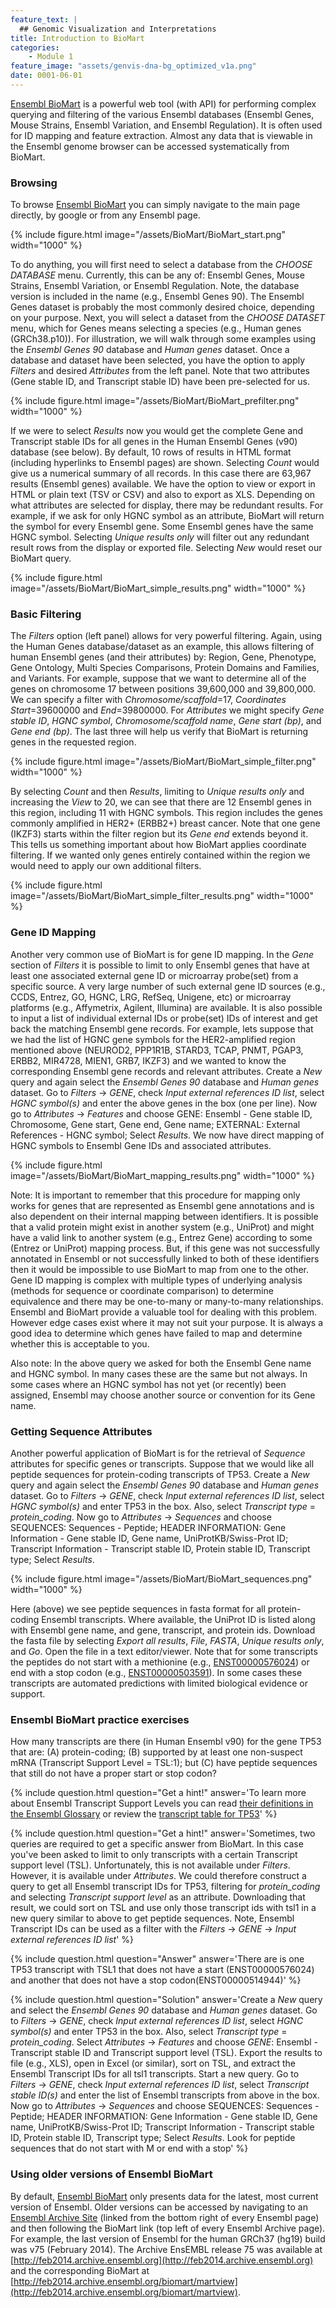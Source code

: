 ```yaml
---
feature_text: |
  ## Genomic Visualization and Interpretations
title: Introduction to BioMart
categories:
    - Module 1
feature_image: "assets/genvis-dna-bg_optimized_v1a.png"
date: 0001-06-01
---
```


[Ensembl BioMart](http://www.ensembl.org/biomart/martview) is a powerful web tool (with API) for performing complex querying and filtering of the various Ensembl databases (Ensembl Genes, Mouse Strains, Ensembl Variation, and Ensembl Regulation). It is often used for ID mapping and feature extraction. Almost any data that is viewable in the Ensembl genome browser can be accessed systematically from BioMart. 

### Browsing
To browse [Ensembl BioMart](http://www.ensembl.org/biomart/martview) you can simply navigate to the main page directly, by google or from any Ensembl page. 

{% include figure.html image="/assets/BioMart/BioMart_start.png" width="1000" %}

To do anything, you will first need to select a database from the *CHOOSE DATABASE* menu. Currently, this can be any of: Ensembl Genes, Mouse Strains, Ensembl Variation, or Ensembl Regulation. Note, the database version is included in the name (e.g., Ensembl Genes 90). The Ensembl Genes dataset is probably the most commonly desired choice, depending on your purpose. Next, you will select a dataset from the *CHOOSE DATASET* menu, which for Genes means selecting a species (e.g., Human genes (GRCh38.p10)). For illustration, we will walk through some examples using the *Ensembl Genes 90* database and *Human genes* dataset. Once a database and dataset have been selected, you have the option to apply *Filters* and desired *Attributes* from the left panel. Note that two attributes (Gene stable ID, and Transcript stable ID) have been pre-selected for us.

{% include figure.html image="/assets/BioMart/BioMart_prefilter.png" width="1000" %}

If we were to select *Results* now you would get the complete Gene and Transcript stable IDs for all genes in the Human Ensembl Genes (v90) database (see below). By default, 10 rows of results in HTML format (including hyperlinks to Ensembl pages) are shown. Selecting *Count* would give us a numerical summary of all records. In this case there are 63,967 results (Ensembl genes) available. We have the option to view or export in HTML or plain text (TSV or CSV) and also to export as XLS. Depending on what attributes are selected for display, there may be redundant results. For example, if we ask for only HGNC symbol as an attribute, BioMart will return the symbol for every Ensembl gene. Some Ensembl genes have the same HGNC symbol. Selecting *Unique results only* will filter out any redundant result rows from the display or exported file. Selecting *New* would reset our BioMart query.

{% include figure.html image="/assets/BioMart/BioMart_simple_results.png" width="1000" %}

### Basic Filtering
The *Filters* option (left panel) allows for very powerful filtering. Again, using the Human Genes database/dataset as an example, this allows filtering of human Ensembl genes (and their attributes) by: Region, Gene, Phenotype, Gene Ontology, Multi Species Comparisons, Protein Domains and Families, and Variants. For example, suppose that we want to determine all of the genes on chromosome 17 between positions 39,600,000 and 39,800,000. We can specify a filter with *Chromosome/scaffold*=17, *Coordinates Start*=39600000 and *End*=39800000. For *Attributes* we might specify *Gene stable ID*, *HGNC symbol*, *Chromosome/scaffold name*, *Gene start (bp)*, and *Gene end (bp)*. The last three will help us verify that BioMart is returning genes in the requested region.

{% include figure.html image="/assets/BioMart/BioMart_simple_filter.png" width="1000" %}

By selecting *Count* and then *Results*, limiting to *Unique results only* and increasing the *View* to 20, we can see that there are 12 Ensembl genes in this region, including 11 with HGNC symbols. This region includes the genes commonly amplified in HER2+ (ERBB2+) breast cancer. Note that one gene (IKZF3) starts within the filter region but its *Gene end* extends beyond it. This tells us something important about how BioMart applies coordinate filtering. If we wanted only genes entirely contained within the region we would need to apply our own additional filters. 

{% include figure.html image="/assets/BioMart/BioMart_simple_filter_results.png" width="1000" %}

### Gene ID Mapping

Another very common use of BioMart is for gene ID mapping. In the *Gene* section of *Filters* it is possible to limit to only Ensembl genes that have at least one associated external gene ID or microarray probe(set) from a specific source. A very large number of such external gene ID sources (e.g., CCDS, Entrez, GO, HGNC, LRG, RefSeq, Unigene, etc) or microarray platforms (e.g., Affymetrix, Agilent, Illumina) are available. It is also possible to input a list of individual external IDs or probe(set) IDs of interest and get back the matching Ensembl gene records. For example, lets suppose that we had the list of HGNC gene symbols for the HER2-amplified region mentioned above (NEUROD2, PPP1R1B, STARD3, TCAP, PNMT, PGAP3, ERBB2, MIR4728, MIEN1, GRB7, IKZF3) and we wanted to know the corresponding Ensembl gene records and relevant attributes. Create a *New* query and again select the *Ensembl Genes 90* database and *Human genes* dataset. Go to *Filters* -> *GENE*, check *Input external references ID list*, select *HGNC symbol(s)* and enter the above genes in the box (one per line). Now go to *Attributes* -> *Features* and choose GENE: Ensembl - Gene stable ID, Chromosome, Gene start, Gene end, Gene name; EXTERNAL: External References - HGNC symbol; Select *Results*. We now have direct mapping of HGNC symbols to Ensembl Gene IDs and associated attributes. 

{% include figure.html image="/assets/BioMart/BioMart_mapping_results.png" width="1000" %}

Note: It is important to remember that this procedure for mapping only works for genes that are represented as Ensembl gene annotations and is also dependent on their internal mapping between identifiers. It is possible that a valid protein might exist in another system (e.g., UniProt) and might have a valid link to another system (e.g., Entrez Gene) according to some (Entrez or UniProt) mapping process. But, if this gene was not successfully annotated in Ensembl or not successfully linked to both of these identifiers then it would be impossible to use BioMart to map from one to the other. Gene ID mapping is complex with multiple types of underlying analysis (methods for sequence or coordinate comparison) to determine equivalence and there may be one-to-many or many-to-many relationships. Ensembl and BioMart provide a valuable tool for dealing with this problem. However edge cases exist where it may not suit your purpose. It is always a good idea to determine which genes have failed to map and determine whether this is acceptable to you. 

Also note: In the above query we asked for both the Ensembl Gene name and HGNC symbol. In many cases these are the same but not always. In some cases where an HGNC symbol has not yet (or recently) been assigned, Ensembl may choose another source or convention for its Gene name.

### Getting Sequence Attributes

Another powerful application of BioMart is for the retrieval of *Sequence* attributes for specific genes or transcripts. Suppose that we would like all peptide sequences for protein-coding transcripts of TP53. Create a *New* query and again select the *Ensembl Genes 90* database and *Human genes* dataset. Go to *Filters* -> *GENE*, check *Input external references ID list*, select *HGNC symbol(s)* and enter TP53 in the box. Also, select *Transcript type* = *protein_coding*. Now go to *Attributes* -> *Sequences* and choose SEQUENCES: Sequences - Peptide; HEADER INFORMATION: Gene Information - Gene stable ID, Gene name, UniProtKB/Swiss-Prot ID; Transcript Information - Transcript stable ID, Protein stable ID, Transcript type; Select *Results*.

{% include figure.html image="/assets/BioMart/BioMart_sequences.png" width="1000" %}

Here (above) we see peptide sequences in fasta format for all protein-coding Ensembl transcripts. Where available, the UniProt ID is listed along with Ensembl gene name, and gene, transcript, and protein ids. Download the fasta file by selecting *Export all results*, *File*, *FASTA*, *Unique results only*, and *Go*. Open the file in a text editor/viewer. Note that for some transcripts the peptides do not start with a methionine (e.g., [ENST00000576024](www.ensembl.org/Homo_sapiens/transview?transcript=ENST00000576024)) or end with a stop codon (e.g., [ENST00000503591](www.ensembl.org/Homo_sapiens/transview?transcript=[ENST00000503591)). In some cases these transcripts are automated predictions with limited biological evidence or support. 

### Ensembl BioMart practice exercises

How many transcripts are there (in Human Ensembl v90) for the gene TP53 that are: (A) protein-coding; (B) supported by at least one non-suspect mRNA (Transcript Support Level = TSL:1); but (C) have peptide sequences that still do not have a proper start or stop codon?

{% include question.html question="Get a hint!" answer='To learn more about Ensembl Transcript Support Levels you can read <a href="https://www.ensembl.org/Help/Glossary?id=492">their definitions in the Ensembl Glossary</a> or review the <a href="http://www.ensembl.org/Homo_sapiens/Gene/Summary?g=ENSG00000141510">transcript table for TP53</a>' %}

{% include question.html question="Get a hint!" answer='Sometimes, two queries are required to get a specific answer from BioMart. In this case you've been asked to limit to only transcripts with a certain Transcript support level (TSL). Unfortunately, this is not available under *Filters*. However, it is available under *Attributes*. We could therefore construct a query to get all Ensembl transcript IDs for TP53, filtering for *protein_coding* and selecting *Transcript support level* as an attribute. Downloading that result, we could sort on TSL and use only those transcript ids with tsl1 in a new query similar to above to get peptide sequences. Note, Ensembl Transcript IDs can be used as a filter with the *Filters* -> *GENE* -> *Input external references ID list*' %}

{% include question.html question="Answer" answer='There are is one TP53 transcript with TSL1 that does not have a start (ENST00000576024) and another that does not have a stop codon(ENST00000514944)' %}

{% include question.html question="Solution" answer='Create a *New* query and select the *Ensembl Genes 90* database and *Human genes* dataset. Go to *Filters* -> *GENE*, check *Input external references ID list*, select *HGNC symbol(s)* and enter TP53 in the box. Also, select *Transcript type* = *protein_coding*. Select *Attributes* -> *Features* and choose *GENE*: Ensembl - Transcript stable ID and Transcript support level (TSL). Export the results to file (e.g., XLS), open in Excel (or similar), sort on TSL, and extract the Ensembl Transcript IDs for all tsl1 transcripts. Start a new query. Go to *Filters* -> *GENE*, check *Input external references ID list*, select *Transcript stable ID(s)* and enter the list of Ensembl transcripts from above in the box. Now go to *Attributes* -> *Sequences* and choose SEQUENCES: Sequences - Peptide; HEADER INFORMATION: Gene Information - Gene stable ID, Gene name, UniProtKB/Swiss-Prot ID; Transcript Information - Transcript stable ID, Protein stable ID, Transcript type; Select *Results*. Look for peptide sequences that do not start with M or end with a stop' %}

### Using older versions of Ensembl BioMart
By default, [Ensembl BioMart](http://www.ensembl.org/biomart/martview) only presents data for the latest, most current version of Ensembl. Older versions can be accessed by navigating to an [Ensembl Archive Site](http://www.ensembl.org/Help/ArchiveList) (linked from the bottom right of every Ensembl page) and then following the BioMart link (top left of every Ensembl Archive page). For example, the last version of Ensembl for the human GRCh37 (hg19) build was v75 (February 2014). The Archive EnsEMBL release 75 was available at [http://feb2014.archive.ensembl.org](http://feb2014.archive.ensembl.org) and the corresponding BioMart at [http://feb2014.archive.ensembl.org/biomart/martview](http://feb2014.archive.ensembl.org/biomart/martview).

